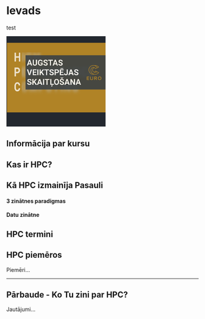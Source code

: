 # Ievads

test 

![](https://github.com/viktorszagorskis/hpc-pamati/blob/main/pix/10/euro-cc-4-course.png?raw=true)

## Informācija par kursu

## Kas ir HPC?

## Kā HPC izmainīja Pasauli

#### 3 zinātnes paradigmas

#### Datu zinātne

## HPC termini

## HPC piemēros

Piemēri...

---

## Pārbaude - Ko Tu zini par HPC?

Jautājumi...
